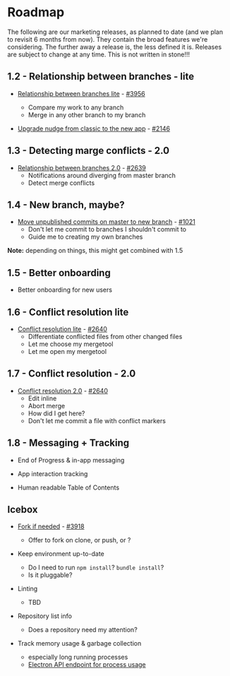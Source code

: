 # Roadmap

The following are our marketing releases, as planned to date (and we plan to revisit 6 months from now). They contain the broad features we're considering. The further away a release is, the less defined it is. Releases are subject to change at any time. This is not written in stone!!!

## 1.2 - Relationship between branches - lite

- [Relationship between branches lite](https://github.com/desktop/desktop/issues/3956) - [#3956](https://github.com/desktop/desktop/issues/3956)
  - Compare my work to any branch
  - Merge in any other branch to my branch
  
- [Upgrade nudge from classic to the new app](https://github.com/desktop/desktop/issues/2146) - [#2146](https://github.com/desktop/desktop/issues/2146)

## 1.3 - Detecting marge conflicts - 2.0
  
- [Relationship between branches 2.0](https://github.com/desktop/desktop/issues/2639) - [#2639](https://github.com/desktop/desktop/issues/2639)
  - Notifications around diverging from master branch
  - Detect merge conflicts
  
## 1.4 - New branch, maybe?

- [Move unpublished commits on master to new branch](https://github.com/desktop/desktop/issues/1021) - [#1021](https://github.com/desktop/desktop/issues/1021)
  - Don't let me commit to branches I shouldn't commit to
  - Guide me to creating my own branches 
  
**Note:** depending on things, this might get combined with 1.5 
  
## 1.5 - Better onboarding

- Better onboarding for new users

## 1.6 - Conflict resolution lite

- [Conflict resolution lite](https://github.com/desktop/desktop/issues/2640) - [#2640](https://github.com/desktop/desktop/issues/2640)
  - Differentiate conflicted files from other changed files
  - Let me choose my mergetool
  - Let me open my mergetool
  
## 1.7 - Conflict resolution - 2.0

- [Conflict resolution 2.0](https://github.com/desktop/desktop/issues/2640) - [#2640](https://github.com/desktop/desktop/issues/2640)
  - Edit inline
  - Abort merge
  - How did I get here?
  - Don't let me commit a file with conflict markers
  
## 1.8 - Messaging + Tracking
  
- End of Progress & in-app messaging

- App interaction tracking

- Human readable Table of Contents

## Icebox

- [Fork if needed](https://github.com/desktop/desktop/issues/3918) - [#3918](https://github.com/desktop/desktop/issues/3918)
  - Offer to fork on clone, or push, or ?
  
- Keep environment up-to-date
  - Do I need to run `npm install`? `bundle install`?
  - Is it pluggable?

- Linting
  - TBD

- Repository list info
  - Does a repository need my attention?
  
- Track memory usage & garbage collection
  - especially long running processes
  - [Electron API endpoint for process usage](https://electronjs.org/docs/api/app#appgetappmetrics)
